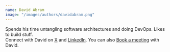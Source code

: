 ```yaml
---
name: David Abram
image: "/images/authors/davidabram.png"
---
```


Spends his time untangling software architectures and doing DevOps. Likes to build stuff.  
Connect with David on <ins>[X](https://x.com/devabram)</ins> and <ins>[LinkedIn](https://www.linkedin.com/in/david-abram/)</ins>. You can also <ins>[Book a meeting](https://cal.com/davidabram/30min)</ins> with David.
